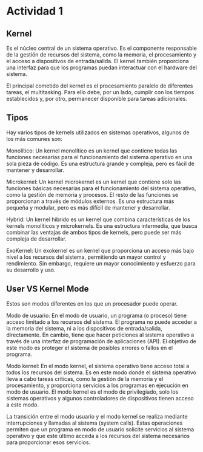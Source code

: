 # Actividad 1

## Kernel 
Es el núcleo central de un sistema operativo. Es el componente responsable de la gestión de recursos del sistema, como la memoria, el procesamiento y el acceso a dispositivos de entrada/salida. El kernel también proporciona una interfaz para que los programas puedan interactuar con el hardware del sistema.

El principal cometido del kernel es el procesamiento paralelo de diferentes tareas, el multitasking. Para ello debe, por un lado, cumplir con los tiempos establecidos y, por otro, permanecer disponible para tareas adicionales.

## Tipos
Hay varios tipos de kernels utilizados en sistemas operativos, algunos de los más comunes son:

Monolítico: Un kernel monolítico es un kernel que contiene todas las funciones necesarias para el funcionamiento del sistema operativo en una sola pieza de código. Es una estructura grande y compleja, pero es fácil de mantener y desarrollar.

Microkernel: Un kernel microkernel es un kernel que contiene solo las funciones básicas necesarias para el funcionamiento del sistema operativo, como la gestión de memoria y procesos. El resto de las funciones se proporcionan a través de módulos externos. Es una estructura más pequeña y modular, pero es más difícil de mantener y desarrollar.

Hybrid: Un kernel híbrido es un kernel que combina características de los kernels monolíticos y microkernels. Es una estructura intermedia, que busca combinar las ventajas de ambos tipos de kernels, pero puede ser más compleja de desarrollar.

ExoKernel: Un exokernel es un kernel que proporciona un acceso más bajo nivel a los recursos del sistema, permitiendo un mayor control y rendimiento. Sin embargo, requiere un mayor conocimiento y esfuerzo para su desarrollo y uso.


## User VS Kernel Mode 

Estos son modos diferentes en los que un procesador puede operar.

Modo de usuario: En el modo de usuario, un programa (o proceso) tiene acceso limitado a los recursos del sistema. El programa no puede acceder a la memoria del sistema, ni a los dispositivos de entrada/salida, directamente. En cambio, tiene que hacer peticiones al sistema operativo a través de una interfaz de programación de aplicaciones (API). El objetivo de este modo es proteger el sistema de posibles errores o fallos en el programa.

Modo kernel: En el modo kernel, el sistema operativo tiene acceso total a todos los recursos del sistema. Es en este modo donde el sistema operativo lleva a cabo tareas críticas, como la gestión de la memoria y el procesamiento, y proporciona servicios a los programas en ejecución en modo de usuario. El modo kernel es el modo de privilegiado, solo los sistemas operativos y algunos controladores de dispositivos tienen acceso a este modo.

La transición entre el modo usuario y el modo kernel se realiza mediante interrupciones y llamadas al sistema (system calls). Estas operaciones permiten que un programa en modo de usuario solicite servicios al sistema operativo y que este último acceda a los recursos del sistema necesarios para proporcionar esos servicios.
